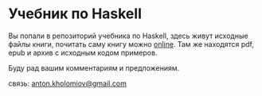 Учебник по Haskell
===========================

Вы попали в репозиторий учебника по Haskell, здесь живут исходные файлы
книги, почитать саму книгу можно 
[online](http://anton-k.github.com/ru-haskell-book/book/home.html).
Там же находятся pdf, epub и архив с исходным кодом примеров. 

Буду рад вашим комментариям и предложениям.

связь: anton.kholomiov@gmail.com
